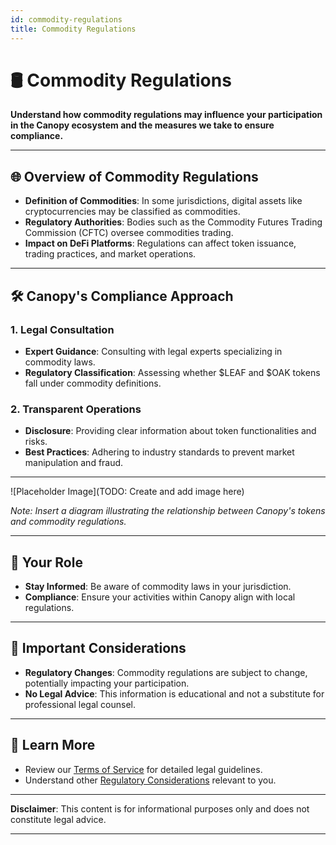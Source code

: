 ```yaml
---
id: commodity-regulations
title: Commodity Regulations
---
```


# 🛢️ Commodity Regulations

**Understand how commodity regulations may influence your participation in the Canopy ecosystem and the measures we take to ensure compliance.**

---

## 🌐 **Overview of Commodity Regulations**

- **Definition of Commodities**: In some jurisdictions, digital assets like cryptocurrencies may be classified as commodities.
- **Regulatory Authorities**: Bodies such as the Commodity Futures Trading Commission (CFTC) oversee commodities trading.
- **Impact on DeFi Platforms**: Regulations can affect token issuance, trading practices, and market operations.

---

## 🛠️ **Canopy's Compliance Approach**

### **1. Legal Consultation**

- **Expert Guidance**: Consulting with legal experts specializing in commodity laws.
- **Regulatory Classification**: Assessing whether $LEAF and $OAK tokens fall under commodity definitions.

### **2. Transparent Operations**

- **Disclosure**: Providing clear information about token functionalities and risks.
- **Best Practices**: Adhering to industry standards to prevent market manipulation and fraud.

---

![Placeholder Image](TODO: Create and add image here)

*Note: Insert a diagram illustrating the relationship between Canopy's tokens and commodity regulations.*

---

## 🤝 **Your Role**

- **Stay Informed**: Be aware of commodity laws in your jurisdiction.
- **Compliance**: Ensure your activities within Canopy align with local regulations.

---

## 📖 **Important Considerations**

- **Regulatory Changes**: Commodity regulations are subject to change, potentially impacting your participation.
- **No Legal Advice**: This information is educational and not a substitute for professional legal counsel.

---

## 📖 **Learn More**

- Review our [Terms of Service](../terms-of-service-and-user-agreements/terms-of-service) for detailed legal guidelines.
- Understand other [Regulatory Considerations](banking-and-financial-services-regulations) relevant to you.

---

**Disclaimer**: This content is for informational purposes only and does not constitute legal advice.

---
